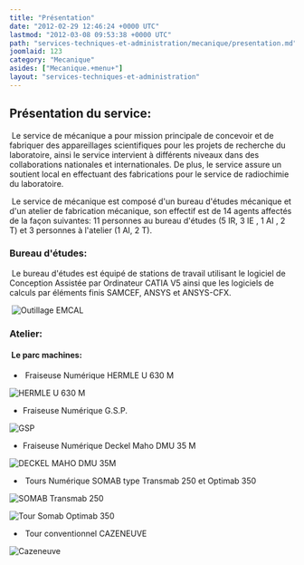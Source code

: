 ```yaml
---
title: "Présentation"
date: "2012-02-29 12:46:24 +0000 UTC"
lastmod: "2012-03-08 09:53:38 +0000 UTC"
path: "services-techniques-et-administration/mecanique/presentation.md"
joomlaid: 123
category: "Mecanique"
asides: ["Mecanique.+menu+"]
layout: "services-techniques-et-administration"
---
```

Présentation du service:
------------------------

 Le service de mécanique a pour mission principale de concevoir et de fabriquer des appareillages scientifiques pour les projets de recherche du laboratoire, ainsi le service intervient à différents niveaux dans des collaborations nationales et internationales. De plus, le service assure un soutient local en effectuant des fabrications pour le service de radiochimie du laboratoire.

 Le service de mécanique est composé d'un bureau d'études mécanique et d'un atelier de fabrication mécanique, son effectif est de 14 agents affectés de la façon suivantes: 11 personnes au bureau d'études (5 IR, 3 IE , 1 AI , 2 T) et 3 personnes à l'atelier (1 AI, 2 T).

### Bureau d'études:

 Le bureau d'études est équipé de stations de travail utilisant le logiciel de Conception Assistée par Ordinateur CATIA V5 ainsi que les logiciels de calculs par éléments finis SAMCEF, ANSYS et ANSYS-CFX.

 ![Outillage EMCAL](images/Services/Mecanique/Photos%!m(MISSING)anip/Outillage%!E(MISSING)MCAL.jpg)

### Atelier:

####  Le parc machines:

*    Fraiseuse Numérique HERMLE U 630 M

![HERMLE U 630 M](images/Services/Mecanique/Photos%!M(MISSING)achines%!a(MISSING)telier/HERMLE%!U(MISSING)%20M.jpg)

*   Fraiseuse Numérique G.S.P.

![GSP](images/Services/Mecanique/Photos%!M(MISSING)achines%!a(MISSING)telier/GSP.jpg)

*   Fraiseuse Numérique Deckel Maho DMU 35 M

![DECKEL MAHO DMU 35M](images/Services/Mecanique/Photos%!M(MISSING)achines%!a(MISSING)telier/DECKEL%!M(MISSING)AHO%!D(MISSING)MU%!M(MISSING).jpg)

*    Tours Numérique SOMAB type Transmab 250 et Optimab 350

![SOMAB Transmab 250](images/Services/Mecanique/Photos%!M(MISSING)achines%!a(MISSING)telier/SOMAB%!T(MISSING)ransmab%!j(MISSING)pg)

![Tour Somab Optimab 350](images/Services/Mecanique/Photos%!M(MISSING)achines%!a(MISSING)telier/Tour%!S(MISSING)omab%!O(MISSING)ptimab%!j(MISSING)pg)

*    Tour conventionnel CAZENEUVE

![Cazeneuve](images/Services/Mecanique/Photos%!M(MISSING)achines%!a(MISSING)telier/Cazeneuve.jpg)
